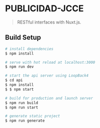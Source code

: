 # PUBLICIDAD-JCCE

> RESTful interfaces with Nuxt.js.

## Build Setup

```bash
# install dependencies
$ npm install

# serve with hot reload at localhost:3000
$ npm run dev

# start the api server using LoopBack4
$ cd api
$ npm install
$ $ npm start

# build for production and launch server
$ npm run build
$ npm run start

# generate static project
$ npm run generate
```
